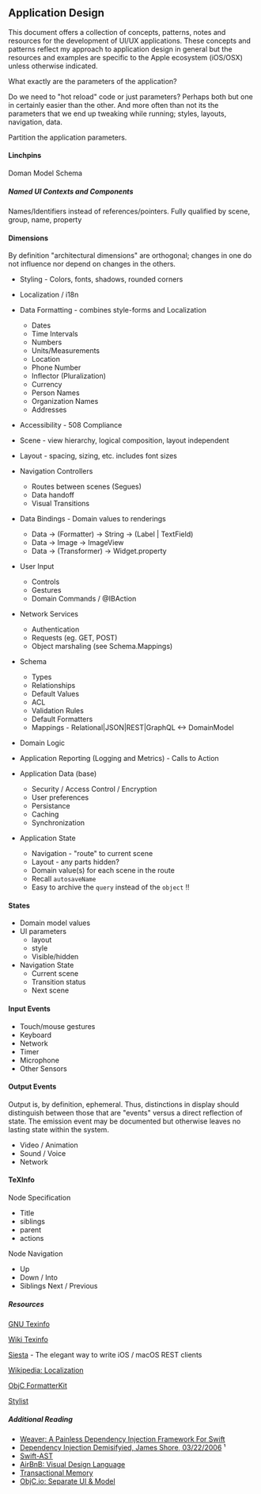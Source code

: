 ## Application Design

This document offers a collection of concepts, patterns, notes and resources for the development of UI/UX applications. These concepts and patterns reflect my approach to application design in general but the resources and examples are specific to the Apple ecosystem (iOS/OSX) unless otherwise indicated.

What exactly are the parameters of the application?

Do we need to "hot reload" code or just parameters? Perhaps both but one in certainly easier than the other. And more often than not its the parameters that we end up tweaking while running; styles, layouts, navigation, data.

Partition the application parameters.

#### Linchpins

Doman Model Schema

##### Named UI Contexts and Components

Names/Identifiers instead of references/pointers. Fully qualified by scene, group, name, property

#### Dimensions

By definition "architectural dimensions" are orthogonal; changes in one do not influence nor depend on changes in the others.

- Styling - Colors, fonts, shadows, rounded corners
- Localization / i18n
- Data Formatting - combines style-forms and Localization
  - Dates
  - Time Intervals
  - Numbers
  - Units/Measurements
  - Location
  - Phone Number
  - Inflector (Pluralization)
  - Currency
  - Person Names
  - Organization Names
  - Addresses
- Accessibility - 508 Compliance
- Scene - view hierarchy, logical composition, layout independent
- Layout - spacing, sizing, etc. includes font sizes
- Navigation Controllers
  - Routes between scenes (Segues)
  - Data handoff
  - Visual Transitions
- Data Bindings - Domain values to renderings
  - Data -> (Formatter) -> String -> (Label | TextField) 
  - Data -> Image -> ImageView
  - Data -> (Transformer) -> Widget.property
- User Input
  - Controls
  - Gestures
  - Domain Commands / @IBAction
- Network Services
  - Authentication
  - Requests (eg. GET, POST)
  - Object marshaling (see Schema.Mappings)
- Schema
  - Types
  - Relationships
  - Default Values
  - ACL
  - Validation Rules
  - Default Formatters
  - Mappings - Relational|JSON|REST|GraphQL <-> DomainModel
- Domain Logic
- Application Reporting (Logging and Metrics) - Calls to Action

- Application Data (base)
  - Security / Access Control / Encryption
  - User preferences
  - Persistance
  - Caching
  - Synchronization
- Application State
  - Navigation - "route" to current scene
  - Layout - any parts hidden?
  - Domain value(s) for each scene in the route
  - Recall `autosaveName` 
  - Easy to archive the `query` instead of the `object` !!

#### States

- Domain model values
- UI parameters
  - layout
  - style
  - Visible/hidden
- Navigation State
  - Current scene
  - Transition status
  - Next scene

#### Input Events

- Touch/mouse gestures
- Keyboard
- Network
- Timer
- Microphone
- Other Sensors

#### Output Events

Output is, by definition, ephemeral. Thus, distinctions in display should distinguish between those that are "events" versus a direct reflection of state. The emission event may be documented but otherwise leaves no lasting state within the system.

- Video / Animation
- Sound / Voice
- Network

#### TeXInfo

Node Specification

- Title
- siblings
- parent
- actions

Node Navigation

- Up
- Down / Into
- Siblings Next / Previous

##### Resources

[GNU Texinfo](https://www.gnu.org/software/texinfo/)

[Wiki Texinfo](https://en.wikipedia.org/wiki/Texinfo)

[Siesta](https://bustoutsolutions.github.io/siesta/) - The elegant way to write iOS / macOS REST clients

[Wikipedia: Localization](https://en.wikipedia.org/wiki/Internationalization_and_localization)

[ObjC FormatterKit](https://github.com/mattt/FormatterKit)

[Stylist](https://github.com/yonaskolb/Stylist)

##### Additional Reading

- [Weaver: A Painless Dependency Injection Framework For Swift](https://medium.com/scribd-data-science-engineering/weaver-a-painless-dependency-injection-framework-for-swift-7c4afad5ef6a)
- [Dependency Injection Demisifyied, James Shore, 03/22/2006](http://www.jamesshore.com/Blog/Dependency-Injection-Demystified.html) ¹
- [Swift-AST](https://github.com/yanagiba/swift-ast)
- [AirBnB: Visual Design Language](https://airbnb.design/building-a-visual-language/)
- [Transactional Memory](https://en.wikipedia.org/wiki/Transactional_memory)
- [ObjC.io: Separate UI & Model](https://www.objc.io/blog/2018/06/19/separating-ui-and-model-code/)



 

